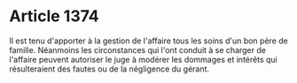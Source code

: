 # Article 1374

Il est tenu d'apporter à la gestion de l'affaire tous les soins d'un bon père de famille.   Néanmoins les circonstances qui l'ont conduit à se charger de l'affaire peuvent autoriser le juge à modérer les dommages et intérêts qui résulteraient des fautes ou de la négligence du gérant.